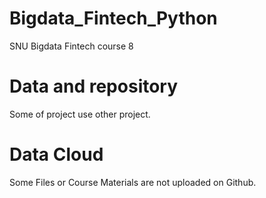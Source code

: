# Bigdata_Fintech_Python

 SNU Bigdata Fintech course 8


# Data and repository

Some of project use other project. 






# Data Cloud

Some Files or Course Materials are not uploaded on Github.
